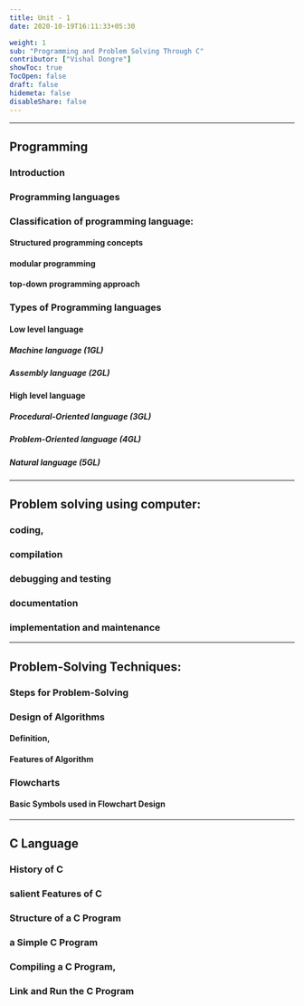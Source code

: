 ```yaml
---
title: Unit - 1
date: 2020-10-19T16:11:33+05:30

weight: 1
sub: "Programming and Problem Solving Through C"
contributor: ["Vishal Dongre"]
showToc: true
TocOpen: false
draft: false
hidemeta: false
disableShare: false
---
```


---

## Programming

### Introduction

### Programming languages

### Classification of programming language:

#### Structured programming concepts

#### modular programming

#### top-down programming approach

### Types of Programming languages

#### Low level language

##### Machine language (1GL)

##### Assembly language (2GL)

#### High level language

##### Procedural-Oriented language (3GL)

##### Problem-Oriented language (4GL)

##### Natural language (5GL)

---

## Problem solving using computer:

### coding,

### compilation

### debugging and testing

### documentation

### implementation and maintenance

---

## Problem-Solving Techniques:

### Steps for Problem-Solving

### Design of Algorithms

#### Definition,

#### Features of Algorithm

### Flowcharts

#### Basic Symbols used in Flowchart Design

---

## C Language

### History of C

### salient Features of C

### Structure of a C Program

### a Simple C Program

### Compiling a C Program,

### Link and Run the C Program
